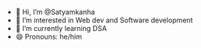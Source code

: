 - 👋 Hi, I’m @Satyamkanha
- 👀 I’m interested in Web dev and Software development
- 🌱 I’m currently learning DSA
- 😄 Pronouns: he/him

<!---
Satyamkanha/Satyamkanha is a ✨ special ✨ repository because its `README.md` (this file) appears on your GitHub profile.
You can click the Preview link to take a look at your changes.
--->
